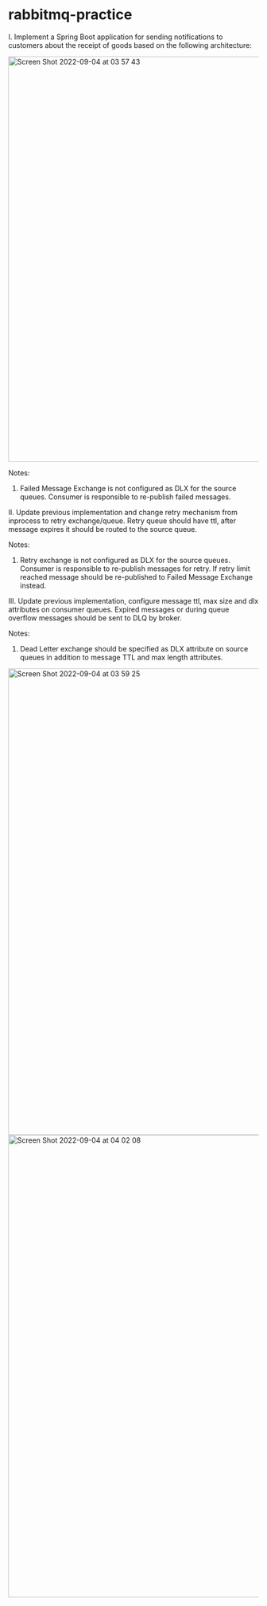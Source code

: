 # rabbitmq-practice

I. Implement a Spring Boot application for sending notifications to customers
about the receipt of goods based on the following architecture:

<img width="813" alt="Screen Shot 2022-09-04 at 03 57 43" src="https://user-images.githubusercontent.com/52571030/188290010-6e30f9c3-0289-4adb-9117-ca010f6c9543.png">

Notes:
1. Failed Message Exchange is not configured as DLX for the source queues.
Consumer is responsible to re-publish failed messages.

II. Update previous implementation and change retry mechanism from inprocess to retry exchange/queue. Retry queue should have ttl, after message
expires it should be routed to the source queue.

Notes:
1. Retry exchange is not configured as DLX for the source queues. Consumer
is responsible to re-publish messages for retry. If retry limit reached
message should be re-published to Failed Message Exchange instead.

III. Update previous implementation, configure message ttl, max size and dlx
attributes on consumer queues. Expired messages or during queue overflow
messages should be sent to DLQ by broker.

Notes:
1. Dead Letter exchange should be specified as DLX attribute on source
queues in addition to message TTL and max length attributes.


<img width="936" alt="Screen Shot 2022-09-04 at 03 59 25" src="https://user-images.githubusercontent.com/52571030/188290042-2a7179bc-63b3-4f0d-b3f4-b341ffbd8c4a.png">

<img width="928" alt="Screen Shot 2022-09-04 at 04 02 08" src="https://user-images.githubusercontent.com/52571030/188290091-f40d3894-f890-4036-b81c-746100d2600f.png">
